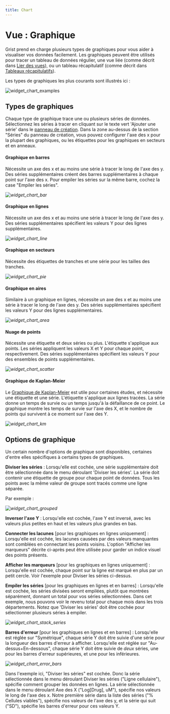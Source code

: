 ```yaml
---
title: Chart
---
```


# Vue : Graphique

Grist prend en charge plusieurs types de graphiques pour vous aider à visualiser vos données facilement. Les graphiques peuvent être utilisés pour tracer un tableau de données régulier, une vue liée (comme décrit dans [Lier des vues](linking-widgets.md)), ou un tableau récapitulatif (comme décrit dans [Tableaux récapitulatifs](summary-tables.md)).

Les types de graphiques les plus courants sont illustrés ici :

![widget_chart_examples](images/widget_chart_examples.png)

## Types de graphiques

Chaque type de graphique trace une ou plusieurs séries de données. Sélectionnez les séries à tracer en cliquant sur le texte vert 'Ajouter une série' dans le [panneau de création](glossary.md#creator-panel). Dans la zone au-dessus de la section "Séries" du panneau de création, vous pouvez configurer l'axe des x pour la plupart des graphiques, ou les étiquettes pour les graphiques en secteurs et en anneaux.

#### Graphique en barres

Nécessite un axe des x et au moins une série à tracer le long de l'axe des y. Des séries supplémentaires créent des barres supplémentaires à chaque point sur l'axe des x. Pour empiler les séries sur la même barre, cochez la case "Empiler les séries".

*![widget_chart_bar](images/widget_chart_bar.png)*

#### Graphique en lignes

Nécessite un axe des x et au moins une série à tracer le long de l'axe des y. Des séries supplémentaires spécifient les valeurs Y pour des lignes supplémentaires.

*![widget_chart_line](images/widget_chart_line.png)*

#### Graphique en secteurs

Nécessite des étiquettes de tranches et une série pour les tailles des tranches.

*![widget_chart_pie](images/widget_chart_pie.png)*

#### Graphique en aires

Similaire à un graphique en lignes, nécessite un axe des x et au moins une série à tracer le long de l'axe des y. Des séries supplémentaires spécifient les valeurs Y pour des lignes supplémentaires.

*![widget_chart_area](images/widget_chart_area.png)*

#### Nuage de points

Nécessite une étiquette et deux séries ou plus. L'étiquette s'applique aux points. Les séries appliquent les valeurs X et Y pour chaque point, respectivement. Des séries supplémentaires spécifient les valeurs Y pour des ensembles de points supplémentaires.

*![widget_chart_scatter](images/widget_chart_scatter.png)*

#### Graphique de Kaplan-Meier

Le [Graphique de Kaplan-Meier](https://fr.wikipedia.org/wiki/Estimateur_de_Kaplan-Meier) est utile pour certaines études, et nécessite une étiquette et une série. L'étiquette s'applique aux lignes tracées. La série donne un temps de survie ou un temps jusqu'à la défaillance de ce point. Le graphique montre les temps de survie sur l'axe des X, et le nombre de points qui survivent à ce moment sur l'axe des Y.

*![widget_chart_km](images/widget_chart_km.png)*

## Options de graphique

Un certain nombre d'options de graphique sont disponibles, certaines d'entre elles spécifiques à certains types de graphiques.

**Diviser les séries** : Lorsqu'elle est cochée, une série supplémentaire doit être sélectionnée dans le menu déroulant 'Diviser les séries'. La série doit contenir une étiquette de groupe pour chaque point de données. Tous les points avec la même valeur de groupe sont tracés comme une ligne séparée.

Par exemple :

*![widget_chart_grouped](images/widget_chart_grouped.png)*

**Inverser l'axe Y** : Lorsqu'elle est cochée, l'axe Y est inversé, avec les valeurs plus petites en haut et les valeurs plus grandes en bas.

**Connecter les lacunes** [pour les graphiques en lignes uniquement] : Lorsqu'elle est cochée, les lacunes causées par des valeurs manquantes sont comblées en connectant les points voisins. L'option "Afficher les marqueurs" décrite ci-après peut être utilisée pour garder un indice visuel des points présents.

**Afficher les marqueurs** [pour les graphiques en lignes uniquement] : Lorsqu'elle est cochée, chaque point sur la ligne est marqué en plus par un petit cercle. Voir l'exemple pour Diviser les séries ci-dessus.

**Empiler les séries** [pour les graphiques en lignes et en barres] : Lorsqu'elle est cochée, les séries divisées seront empilées, plutôt que montrées séparément, donnant un total pour vos séries sélectionnées. Dans cet exemple, nous pouvons voir le revenu total pour chaque mois dans les trois départements. Notez que 'Diviser les séries' doit être cochée pour sélectionner plusieurs séries à empiler.

*![widget_chart_stack_series](images/widget_chart_stack_series.png)*

**Barres d'erreur** [pour les graphiques en lignes et en barres] : Lorsqu'elle est réglée sur "Symétrique", chaque série Y doit être suivie d'une série pour la longueur des barres d'erreur à afficher. Lorsqu'elle est réglée sur "Au-dessus+En-dessous", chaque série Y doit être suivie de *deux* séries, une pour les barres d'erreur supérieures, et une pour les inférieures.

*![widget_chart_error_bars](images/widget_chart_error_bars.png)*

Dans l'exemple ici, "Diviser les séries" est cochée. Donc la série sélectionnée dans le menu déroulant Diviser les séries ("Ligne cellulaire"), spécifie comment grouper les données en lignes. La série sélectionnée dans le menu déroulant Axe des X ("Log[Drug], uM"), spécifie nos valeurs le long de l'axe des x. Notre première série dans la liste des séries ("% Cellules viables"), spécifie nos valeurs de l'axe des y, et la série qui suit ("SD"), spécifie les barres d'erreur pour ces valeurs Y.
